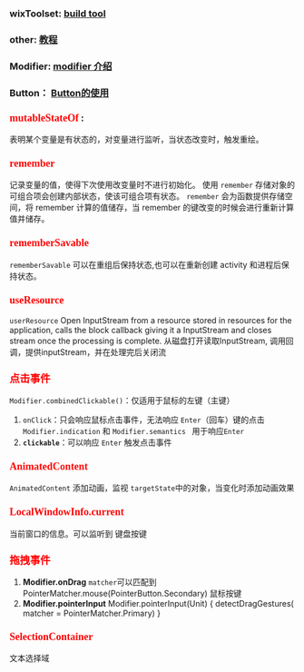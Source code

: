 ### wixToolset: <a href = 'https://www.jianshu.com/p/a55ae1924eea'>build tool</a>

### other: <a href = 'https://blog.csdn.net/bugyinyin/article/details/126852405'> 教程 </a>

### Modifier: <a href = 'https://blog.csdn.net/lplj717/article/details/121925809?spm=1001.2014.3001.5502'>modifier 介绍</a>

### Button： <a href = 'https://blog.csdn.net/lplj717/article/details/121857963'> Button的使用</a>

### <font face="仿宋" color=red size=4>mutableStateOf</font> :

表明某个变量是有状态的，对变量进行监听，当状态改变时，触发重绘。

### <font face="仿宋" color=red size=4>remember</font>

记录变量的值，使得下次使用改变量时不进行初始化。
使用 `remember` 存储对象的可组合项会创建内部状态，使该可组合项有状态。
`remember` 会为函数提供存储空间，将 remember 计算的值储存，当 remember 的键改变的时候会进行重新计算值并储存。

### <font face="仿宋" color=red size=4>rememberSavable</font>

`rememberSavable` 可以在重组后保持状态,也可以在重新创建 activity 和进程后保持状态。

### <font face="仿宋" color=red size=4>useResource</font>

```userResource```
Open InputStream from a resource stored in resources for the application, calls the block callback giving it a
InputStream and closes stream once the processing is complete.
从磁盘打开读取InputStream, 调用回调，提供inputStream，并在处理完后关闭流

### <font face="仿宋" color=red size=4>点击事件</font>

`Modifier.combinedClickable()`：仅适用于鼠标的左键（主键）

1. `onClick`：只会响应鼠标点击事件，无法响应 `Enter`（回车）键的点击
   `Modifier.indication` 和 `Modifier.semantics ` 用于响应`Enter`
2. **`clickable`**：可以响应 `Enter` 触发点击事件

### <font face="仿宋" color=red size=4>AnimatedContent</font>

`AnimatedContent` 添加动画，监视 `targetState`中的对象，当变化时添加动画效果

### <font face="仿宋" color=red size=4> LocalWindowInfo.current </font>

当前窗口的信息。可以监听到 键盘按键

### <font face="仿宋" color=red size=4>拖拽事件</font>

1. **Modifier.onDrag**  `matcher`可以匹配到 PointerMatcher.mouse(PointerButton.Secondary) 鼠标按键
2. **Modifier.pointerInput** Modifier.pointerInput(Unit) { detectDragGestures( matcher = PointerMatcher.Primary) }

### <font face="仿宋" color=red size=4>SelectionContainer</font>

文本选择域
